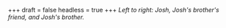 
+++
draft = false
headless = true
+++
_Left to right: Josh, Josh's brother's friend, and Josh's brother._
